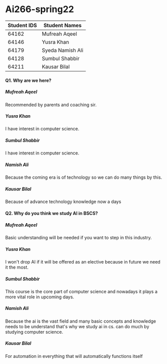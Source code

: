 # Ai266-spring22
|  Student IDS   |   Student Names  |
|----------------|------------------|
|64162           |  Mufreah Aqeel   | 
|64146           |  Yusra Khan      |
|64179           |  Syeda Namish Ali|
|64128           |  Sumbul Shabbir  |   
|64211           |  Kausar Bilal    |

#### Q1. Why are we here?
##### Mufreah Aqeel
Recommended by parents and coaching sir.
##### Yusra Khan
I have interest in computer science.
##### Sumbul Shabbir
I have interest in computer science.
##### Namish Ali
Because the coming era is of technology so we can do many things by this.
##### Kausar Bilal
Because of advance technology knowledge now a days

#### Q2. Why do you think we study AI in BSCS?
##### Mufreah Aqeel
Basic understanding will be needed if you want to step in this industry.
##### Yusra Khan
I won't drop AI if it will be offered as an elective because in future we need it the most.
##### Sumbul Shabbir
This course is the core part of computer science and nowadays it plays a more vital role in upcoming days.
##### Namish Ali
Because the ai is the vast field and many basic concepts and knowledge needs to be understand that's why we study ai in cs. can do much by studying computer science.
##### Kausar Bilal
For automation in everything that will automatically functions itself 




